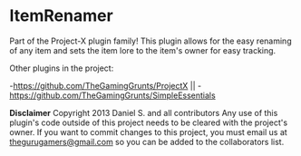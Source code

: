 ItemRenamer
===========

Part of the Project-X plugin family! This plugin allows for the easy renaming of any item and sets the item lore to the item's owner for easy tracking. 

Other plugins in the project:

-https://github.com/TheGamingGrunts/ProjectX || -https://github.com/TheGamingGrunts/SimpleEssentials

**Disclaimer**
Copyright 2013 Daniel S. and all contributors
Any use of this plugin's code outside of this project needs to be cleared with the project's owner. If you want to commit changes to this project, you must email us at thegurugamers@gmail.com so you can be added to the collaborators list. 